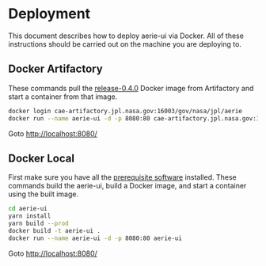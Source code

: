 # Deployment

This document describes how to deploy aerie-ui via Docker. All of these instructions should be carried out on the machine you are deploying to.

## Docker Artifactory

These commands pull the [release-0.4.0](https://cae-artifactory.jpl.nasa.gov/artifactory/webapp/#/artifacts/browse/tree/General/docker-release-local/gov/nasa/jpl/aerie/aerie-ui/release-0.4.0) Docker image from Artifactory and start a container from that image.

```bash
docker login cae-artifactory.jpl.nasa.gov:16003/gov/nasa/jpl/aerie
docker run --name aerie-ui -d -p 8080:80 cae-artifactory.jpl.nasa.gov:16003/gov/nasa/jpl/aerie/aerie-ui:release-0.4.0
```

Goto [http://localhost:8080/](http://localhost:8080/)

## Docker Local

First make sure you have all the [prerequisite software](./DEVELOPER.md#prerequisite-software) installed. These commands build the aerie-ui, build a Docker image, and start a container using the built image. 

```bash
cd aerie-ui
yarn install
yarn build --prod
docker build -t aerie-ui .
docker run --name aerie-ui -d -p 8080:80 aerie-ui
```

Goto [http://localhost:8080/](http://localhost:8080/)
